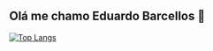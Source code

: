 ## Olá me chamo Eduardo Barcellos 👋
[![Top Langs](https://github-readme-stats.vercel.app/api/top-langs/?username=eduardobarcellosz&layout=compact)](https://github.com/eduardobarcellosz/github-readme-stats) 



